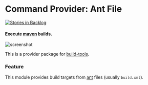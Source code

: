 # Command Provider: Ant File
[![Stories in Backlog](https://badge.waffle.io/dkbrummitt/build-tools-maven.svg?label=ready&title=Ready)](http://waffle.io/dkbrummitt/build-tools-maven)
#### Execute [maven](https://maven.apache.org/) builds.

![screenshot](https://placeholdit.imgix.net/~text?txtsize=33&txt=Screenshot%20Coming%20Soon&w=800&h=600)

This is a provider package for [build-tools](https://atom.io/packages/build-tools).

### Feature
This module provides build targets from [ant](https://maven.apache.org/) files (usually `build.xml`).
